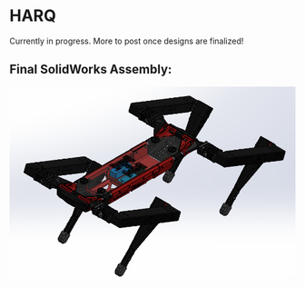 # HARQ

Currently in progress. More to post once designs are finalized!

## Final SolidWorks Assembly:
![HARQ_2024](/HARQ_2024_Photo.PNG)

